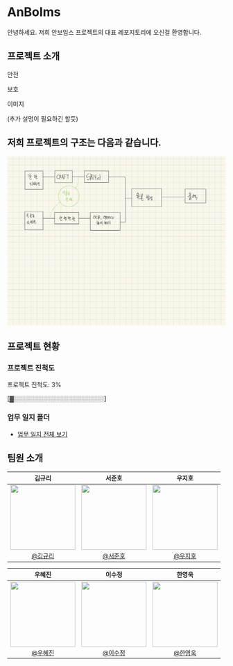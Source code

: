 # AnBoIms
안녕하세요. 저희 안보임스 프로젝트의 대표 레포지토리에 오신걸 환영합니다.

## 프로젝트 소개
안전 

보호

이미지

(추가 설멍이 필요하긴 할듯)

## 저희 프로젝트의 구조는 다음과 같습니다.
![Image](https://github.com/AnBoIms/AnBoIms/raw/main/flow_chart_imgs/base_flow_chart_1205.jpg)

## 프로젝트 현황

### 프로젝트 진척도
프로젝트 진척도: 3%

[▓░░░░░░░░░░░░░░░░░░░░░]
### 업무 일지 폴더
- [업무 일지 전체 보기](logs/)


## 팀원 소개
<div align="center">

| **김규리** | **서준호** |**우지호** |
| :--------: | :--------: | :--------: | 
|[<img src="https://github.com/iveib004.png" height=150 width=150> <br/> @김규리](https://github.com/iveib004) | [<img src="https://github.com/DDunos.png" height=150 width=150> <br/> @서준호](https://github.com/DDunos) | [<img src="https://github.com/WooJHo.png" height=150 width=150> <br/> @우지호](https://github.com/WooJHo) | 
</div>
<div align="center">

| **우혜진** | **이수정** | **한영욱** |
| :--------: | :--------: | :--------: |
| [<img src="https://github.com/hyejin8890.png" height=150 width=150> <br/> @우혜진](https://github.com/hyejin8890) | [<img src="https://github.com/dltnwjd308.png" height=150 width=150> <br/> @이수정](https://github.com/dltnwjd308) | [<img src="https://github.com/10wook.png" height=150 width=150> <br/> @한영욱](https://github.com/10wook) |

</div>

<br>



